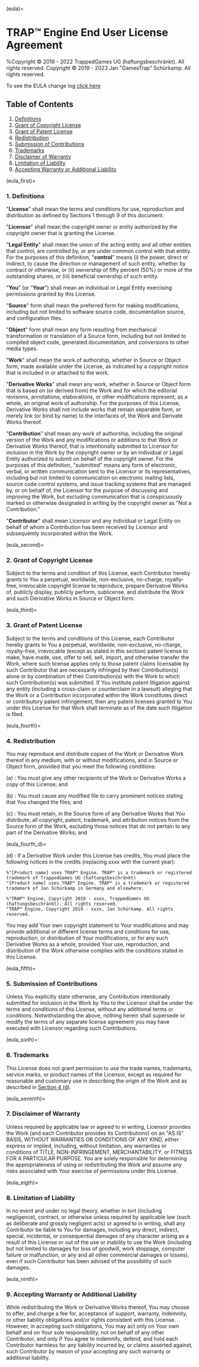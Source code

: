 (eula)=

# TRAP™ Engine End User License Agreement

%Copyright © 2019 - 2022 TrappedGames UG (haftungsbeschränkt). All rights reserved.
Copyright © 2019 - 2023 Jan "GamesTrap" Schürkamp. All rights reserved.

To see the EULA change log [click here](eula-change-log.md)

## Table of Contents

1. [Definitions](eula_first)
2. [Grant of Copyright License](eula_second)
3. [Grant of Patent License](eula_third)
4. [Redistribution](eula_fourth)
5. [Submission of Contributions](eula_fifth)
6. [Trademarks](eula_sixth)
7. [Disclaimer of Warranty](eula_seventh)
8. [Limitation of Liability](eula_eigth)
9. [Accepting Warranty or Additional Liability](eula_ninth)

(eula_first)=

### 1. **Definitions**

"**License**" shall mean the terms and conditions for use, reproduction and distribution as defined by Sections 1 through 9 of this document.

"**Licensor**" shall mean the copyright owner or entity authorized by the copyright owner that is granting the License.

"**Legal Entity**" shall mean the union of the acting entity and all other entities that control, are controlled by, or are under common control with that entity. For the purposes of this definition, "**control**" means (i) the power, direct or indirect, to cause the direction or management of such entity, whether by contract or otherwise, or (ii) ownership of fifty percent (50%) or more of the outstanding shares, or (iii) beneficial ownership of such entity.

"**You**" (or "**Your**") shall mean an individual or Legal Entity exercising permissions granted by this License.

"**Source**" form shall mean the preferred form for making modifications, including but not limited to software source code, documentation source, and configuration files.

"**Object**" form shall mean any form resulting from mechanical transformation or translation of a Source form, including but not limited to compiled object code, generated documentation, and conversions to other media types.

"**Work**" shall mean the work of authorship, whether in Source or Object form, made available under the License, as indicated by a copyright notice that is included in or attached to the work.

"**Derivative Works**" shall mean any work, whether in Source or Object form that is based on (or derived from) the Work and for which the editorial revisions, annotations, elaborations, or other modifications represent, as a whole, an original work of authorship. For the purposes of this License, Derivative Works shall not include works that remain separable form, or merely link (or bind by name) to the interfaces of, the Work and Derivate Works thereof.

"**Contribution**" shall mean any work of authorship, including the original version of the Work and any modifications or additions to that Work or Derivative Works thereof, that is intentionally submitted to Licensor for inclusion in the Work by the copyright owner or by an individual or Legal Entity authorized to submit on behalf of the copyright owner. For the purposes of this definition, "submitted" means any form of electronic, verbal, or written communication sent to the Licensor or its representatives, including but not limited to communication on electronic mailing lists, source code control systems, and issue tracking systems that are managed by, or on behalf of, the Licensor for the purpose of discussing and improving the Work, but excluding communication that is conspicuously marked or otherwise designated in writing by the copyright owner as "Not a Contribution."

"**Contributor**" shall mean Licensor and any individual or Legal Entity on behalf of whom a Contribution has been received by Licensor and subsequently incorporated within the Work.

(eula_second)=

### 2. **Grant of Copyright License**

Subject to the terms and condition of this License, each Contributor hereby grants to You a perpetual, worldwide, non-exclusive, no-charge, royalty-free, irrevocable copyright license to reproduce, prepare Derivative Works of, publicly display, publicly perform, sublicense, and distribute the Work and such Derivative Works in Source or Object form.

(eula_third)=

### 3. **Grant of Patent License**

Subject to the terms and conditions of this License, each Contributor hereby grants to You a perpetual, worldwide, non-exclusive, no-charge, royalty-free, irrevocable (except as stated in this section) patent license to make, have made, use, offer to sell, sell, import, and otherwise transfer the Work, where such license applies only to those patent claims licensable by such Contributor that are necessarily infringed by their Contribution(s) alone or by combination of their Contribution(s) with the Work to which such Contribution(s) was submitted. If You institute patent litigation against any entity (including a cross-claim or counterclaim in a lawsuit) alleging that the Work or a Contribution incorporated within the Work constitutes direct or contributory patent infringement, then any patent licenses granted to You under this License for that Work shall terminate as of the date such litigation is filed.

(eula_fourth)=

### 4. **Redistribution**

You may reproduce and distribute copies of the Work or Derivative Work thereof in any medium, with or without modifications, and in Source or Object form, provided that you meet the following conditions:

(a)
:  You must give any other recipients of the Work or Derivative Works a copy of this License; and

(b)
:  You must cause any modified file to carry prominent notices stating that You changed the files; and

(c)
:  You must retain, in the Source form of any Derivative Works that You distribute, all copyright, patent, trademark, and attribution notices from the Source form of the Work, excluding those notices that do not pertain to any part of the Derivative Works; and

(eula_fourth_d)=

(d)
:  If a Derivative Work under this License has credits, You must place the following notices in the credits (replacing xxxx with the current year):

    %"[Product name] uses TRAP™ Engine. TRAP™ is a trademark or registered trademark of TrappedGames UG (haftungsbeschränkt)
    "[Product name] uses TRAP™ Engine. TRAP™ is a trademark or registered trademark of Jan Schürkamp in Germany and elsewhere.

    %"TRAP™ Engine, Copyright 2019 - xxxx, TrappedGames UG (haftungsbeschränkt). All rights reserved.
    "TRAP™ Engine, Copyright 2019 - xxxx, Jan Schürkamp. All rights reserved.

You may add Your own copyright statement to Your modifications and may provide additional or different license terms and conditions for use, reproduction, or distribution of Your modifications, or for any such Derivative Works as a whole, provided Your use, reproduction, and distribution of the Work otherwise complies with the conditions stated in this License.

(eula_fifth)=

### 5. **Submission of Contributions**

Unless You explicitly state otherwise, any Contribution intentionally submitted for inclusion in the Work by You to the Licensor shall be under the terms and conditions of this License, without any additional terms or conditions. Notwithstanding the above, nothing herein shall supersede or modify the terms of any separate license agreement you may have executed with Licensor regarding such Contributions.

(eula_sixth)=

### 6. **Trademarks**

This License does not grant permission to use the trade names, trademarks, service marks, or product names of the Licensor, except as required for reasonable and customary use in describing the origin of the Work and as described in [Section 4 (d)](eula_fourth_d).

(eula_seventh)=

### 7. **Disclaimer of Warranty**

Unless required by applicable law or agreed to in writing, Licensor provides the Work (and each Contributor provides its Contributions) on an "AS IS" BASIS, WITHOUT WARRANTIES OR CONDITIONS OF ANY KIND, either express or implied, including, without limitation, any warranties or conditions of TITLE, NON-INFRINGEMENT, MERCHANTABILITY, or FITNESS FOR A PARTICULAR PURPOSE. You are solely responsible for determining the appropriateness of using or redistributing the Work and assume any risks associated with Your exercise of permissions under this License.

(eula_eigth)=

### 8. **Limitation of Liability**

In no event and under no legal theory, whether in tort (including negligence), contract, or otherwise unless required by applicable law (such as deliberate and grossly negligent acts) or agreed to in writing, shall any Contributor be liable to You for damages, including any direct, indirect, special, incidental, or consequential damages of any character arising as a result of this License or out of the use or inability to use the Work (including but not limited to damages for loss of goodwill, work stoppage, computer failure or malfunction, or any and all other commercial damages or losses), even if such Contributor has been advised of the possibility of such damages.

(eula_ninth)=

### 9. **Accepting Warranty or Additional Liability**

While redistributing the Work or Derivative Works thereof, You may choose to offer, and charge a fee for, acceptance of support, warranty, indemnity, or other liability obligations and/or rights consistent with this License. However, in accepting such obligations, You may act only on Your own behalf and on Your sole responsibility, not on behalf of any other Contributor, and only if You agree to indemnify, defend, and hold each Contributor harmless for any liability incurred by, or claims asserted against, such Contributor by reason of your accepting any such warranty or additional liability.
